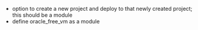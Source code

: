 - option to create a new project and deploy to that newly created project; this should be a module
- define oracle_free_vm as a module
